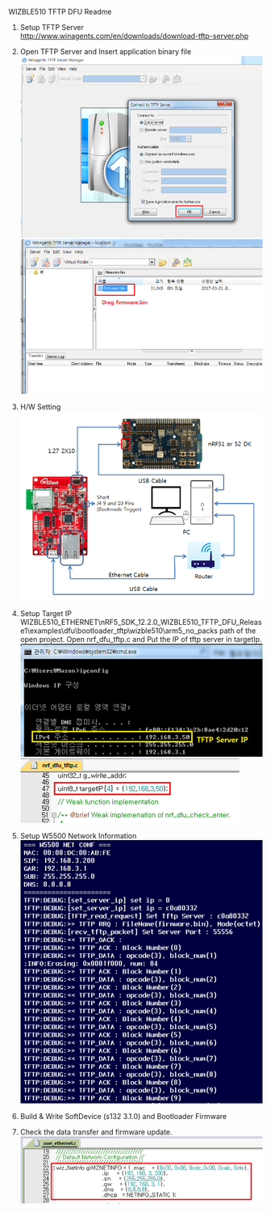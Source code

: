 WIZBLE510 TFTP DFU Readme

1.	Setup TFTP Server
 http://www.winagents.com/en/downloads/download-tftp-server.php

2.	Open TFTP Server and Insert application binary file
 ![](https://github.com/Wiznet/WIZBLE510_ETHERNET/blob/master/nRF5_SDK_12.2.0_WIZBLE510_TFTP_DFU_Release1/Images/1.png?raw=true)
 ![](https://github.com/Wiznet/WIZBLE510_ETHERNET/blob/master/nRF5_SDK_12.2.0_WIZBLE510_TFTP_DFU_Release1/Images/2.png?raw=true)

 
3.	H/W Setting
 ![](https://github.com/Wiznet/WIZBLE510_ETHERNET/blob/master/nRF5_SDK_12.2.0_WIZBLE510_TFTP_DFU_Release1/Images/3.png?raw=true)

4.	Setup Target IP  WIZBLE510_ETHERNET\nRF5_SDK_12.2.0_WIZBLE510_TFTP_DFU_Release1\examples\dfu\bootloader_tftp\wizble510\arm5_no_packs path of the open project.
Open nrf_dfu_tftp.c and Put the IP of tftp server in targetIp.
 ![](https://github.com/Wiznet/WIZBLE510_ETHERNET/blob/master/nRF5_SDK_12.2.0_WIZBLE510_TFTP_DFU_Release1/Images/4.png?raw=true)
 ![](https://github.com/Wiznet/WIZBLE510_ETHERNET/blob/master/nRF5_SDK_12.2.0_WIZBLE510_TFTP_DFU_Release1/Images/5.png?raw=true)
 
5.	Setup W5500 Network Information<br>
![](https://github.com/Wiznet/WIZBLE510_ETHERNET/blob/master/nRF5_SDK_12.2.0_WIZBLE510_TFTP_DFU_Release1/Images/6.png?raw=true)

6.	Build & Write SoftDevice (s132 3.1.0) and Bootloader Firmware

7.	Check the data transfer and firmware update.  
 ![](https://github.com/Wiznet/WIZBLE510_ETHERNET/blob/master/nRF5_SDK_12.2.0_WIZBLE510_TFTP_DFU_Release1/Images/7.png?raw=true)
